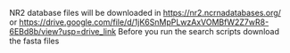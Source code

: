 NR2 database files will be downloaded in https://nr2.ncrnadatabases.org/ 
or  https://drive.google.com/file/d/1jK6SnMpPLwzAxVOMBfW2Z7wR8-6EBd8b/view?usp=drive_link
Before you run the search scripts download the fasta files
